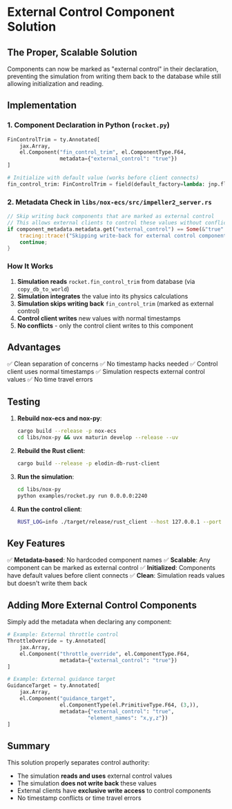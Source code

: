 # External Control Component Solution

## The Proper, Scalable Solution

Components can now be marked as "external control" in their declaration, preventing the simulation from writing them back to the database while still allowing initialization and reading.

## Implementation

### 1. Component Declaration in Python (`rocket.py`)

```python
FinControlTrim = ty.Annotated[
    jax.Array, 
    el.Component("fin_control_trim", el.ComponentType.F64, 
                 metadata={"external_control": "true"})
]

# Initialize with default value (works before client connects)
fin_control_trim: FinControlTrim = field(default_factory=lambda: jnp.float64(0.0))
```

### 2. Metadata Check in `libs/nox-ecs/src/impeller2_server.rs`

```rust
// Skip writing back components that are marked as external control
// This allows external clients to control these values without conflicts
if component_metadata.metadata.get("external_control") == Some(&"true".to_string()) {
    tracing::trace!("Skipping write-back for external control component: {}", pair_name);
    continue;
}
```

### How It Works

1. **Simulation reads** `rocket.fin_control_trim` from database (via `copy_db_to_world`)
2. **Simulation integrates** the value into its physics calculations
3. **Simulation skips writing back** `fin_control_trim` (marked as external control)
4. **Control client writes** new values with normal timestamps
5. **No conflicts** - only the control client writes to this component

## Advantages

✅ Clean separation of concerns
✅ No timestamp hacks needed
✅ Control client uses normal timestamps
✅ Simulation respects external control values
✅ No time travel errors

## Testing

1. **Rebuild nox-ecs and nox-py**:
   ```bash
   cargo build --release -p nox-ecs
   cd libs/nox-py && uvx maturin develop --release --uv
   ```

2. **Rebuild the Rust client**:
   ```bash
   cargo build --release -p elodin-db-rust-client
   ```

3. **Run the simulation**:
   ```bash
   cd libs/nox-py
   python examples/rocket.py run 0.0.0.0:2240
   ```

4. **Run the control client**:
   ```bash
   RUST_LOG=info ./target/release/rust_client --host 127.0.0.1 --port 2240
   ```

## Key Features

✅ **Metadata-based**: No hardcoded component names
✅ **Scalable**: Any component can be marked as external control
✅ **Initialized**: Components have default values before client connects
✅ **Clean**: Simulation reads values but doesn't write them back

## Adding More External Control Components

Simply add the metadata when declaring any component:

```python
# Example: External throttle control
ThrottleOverride = ty.Annotated[
    jax.Array,
    el.Component("throttle_override", el.ComponentType.F64, 
                 metadata={"external_control": "true"})
]

# Example: External guidance target
GuidanceTarget = ty.Annotated[
    jax.Array,
    el.Component("guidance_target", 
                 el.ComponentType(el.PrimitiveType.F64, (3,)),
                 metadata={"external_control": "true", 
                          "element_names": "x,y,z"})
]
```

## Summary

This solution properly separates control authority:
- The simulation **reads and uses** external control values
- The simulation **does not write back** these values
- External clients have **exclusive write access** to control components
- No timestamp conflicts or time travel errors
